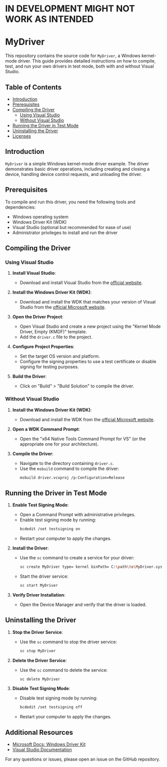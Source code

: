 # IN DEVELOPMENT MIGHT NOT WORK AS INTENDED



# MyDriver

This repository contains the source code for `MyDriver`, a Windows kernel-mode driver. This guide provides detailed instructions on how to compile, test, and run your own drivers in test mode, both with and without Visual Studio.

## Table of Contents
- [Introduction](#introduction)
- [Prerequisites](#prerequisites)
- [Compiling the Driver](#compiling-the-driver)
  - [Using Visual Studio](#using-visual-studio)
  - [Without Visual Studio](#without-visual-studio)
- [Running the Driver in Test Mode](#running-the-driver-in-test-mode)
- [Uninstalling the Driver](#uninstalling-the-driver)
- [Licenses](#licenses)

## Introduction

`MyDriver` is a simple Windows kernel-mode driver example. The driver demonstrates basic driver operations, including creating and closing a device, handling device control requests, and unloading the driver.

## Prerequisites

To compile and run this driver, you need the following tools and dependencies:

- Windows operating system
- Windows Driver Kit (WDK)
- Visual Studio (optional but recommended for ease of use)
- Administrator privileges to install and run the driver

## Compiling the Driver

### Using Visual Studio

1. **Install Visual Studio**:
   - Download and install Visual Studio from the [official website](https://visualstudio.microsoft.com/).

2. **Install the Windows Driver Kit (WDK)**:
   - Download and install the WDK that matches your version of Visual Studio from the [official Microsoft website](https://docs.microsoft.com/en-us/windows-hardware/drivers/download-the-wdk).

3. **Open the Driver Project**:
   - Open Visual Studio and create a new project using the "Kernel Mode Driver, Empty (KMDF)" template.
   - Add the `driver.c` file to the project.

4. **Configure Project Properties**:
   - Set the target OS version and platform.
   - Configure the signing properties to use a test certificate or disable signing for testing purposes.

5. **Build the Driver**:
   - Click on "Build" > "Build Solution" to compile the driver.

### Without Visual Studio

1. **Install the Windows Driver Kit (WDK)**:
   - Download and install the WDK from the [official Microsoft website](https://docs.microsoft.com/en-us/windows-hardware/drivers/download-the-wdk).

2. **Open a WDK Command Prompt**:
   - Open the "x64 Native Tools Command Prompt for VS" (or the appropriate one for your architecture).

3. **Compile the Driver**:
   - Navigate to the directory containing `driver.c`.
   - Use the `msbuild` command to compile the driver:
     ```sh
     msbuild driver.vcxproj /p:Configuration=Release
     ```

## Running the Driver in Test Mode

1. **Enable Test Signing Mode**:
   - Open a Command Prompt with administrative privileges.
   - Enable test signing mode by running:
     ```sh
     bcdedit /set testsigning on
     ```
   - Restart your computer to apply the changes.

2. **Install the Driver**:
   - Use the `sc` command to create a service for your driver:
     ```sh
     sc create MyDriver type= kernel binPath= C:\path\to\MyDriver.sys
     ```
   - Start the driver service:
     ```sh
     sc start MyDriver
     ```

3. **Verify Driver Installation**:
   - Open the Device Manager and verify that the driver is loaded.

## Uninstalling the Driver

1. **Stop the Driver Service**:
   - Use the `sc` command to stop the driver service:
     ```sh
     sc stop MyDriver
     ```

2. **Delete the Driver Service**:
   - Use the `sc` command to delete the service:
     ```sh
     sc delete MyDriver
     ```

3. **Disable Test Signing Mode**:
   - Disable test signing mode by running:
     ```sh
     bcdedit /set testsigning off
     ```
   - Restart your computer to apply the changes.

## Additional Resources

- [Microsoft Docs: Windows Driver Kit](https://docs.microsoft.com/en-us/windows-hardware/drivers/)
- [Visual Studio Documentation](https://docs.microsoft.com/en-us/visualstudio/)

For any questions or issues, please open an issue on the GitHub repository.
